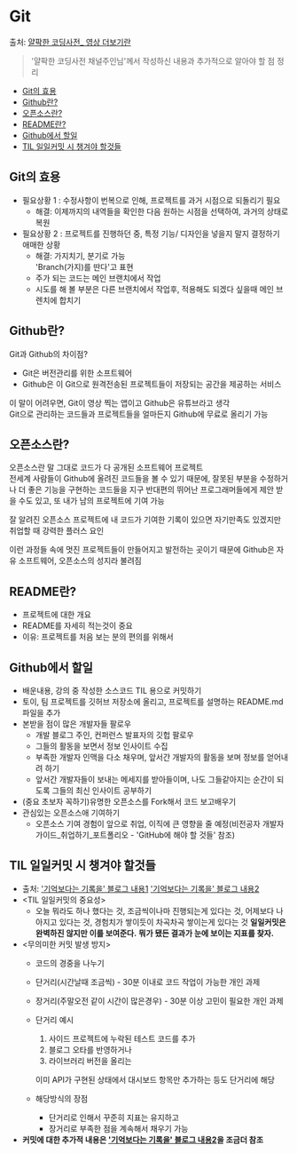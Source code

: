 Git
==================

출처: [얄팍한 코딩사전_ 영상 더보기란](https://www.youtube.com/watch?v=Bd35Ze7-dIw)

> '얄팍한 코딩사전 채널주인님'께서 작성하신 내용과 추가적으로 알아야 할 점 정리

- [Git의 효용](#-git의-효용)
- [Github란?](#github란)
- [오픈소스란?](#오픈소스란)
- [README란?](#readme란)
- [Github에서 할일](#github에서-할일)
- [TIL 일일커밋 시 챙겨야 할것들](#til-일일커밋-시-챙겨야-할것들)


## Git의 효용
- 필요상황 1 : 수정사항이 번복으로 인해,
프로젝트를 과거 시점으로 되돌리기 필요
  - 해결: 이제까지의 내역들을 확인한 다음
원하는 시점을 선택하여, 과거의 상태로 복원  
- 필요상황 2 : 프로젝트를 진행하던 중,
특정 기능/ 디자인을 넣을지 말지
결정하기 애매한 상황
  - 해결: 가지치기, 분기로 가능   
'Branch(가지)를 딴다'고 표현
  - 주가 되는 코드는 메인 브랜치에서 작업
  - 시도를 해 볼 부분은 다른 브랜치에서 작업후, 적용해도 되겠다 싶을때
메인 브렌치에 합치기

## Github란?
Git과 Github의 차이점?

- Git은 버전관리를 위한 소프트웨어
- Github은 이 Git으로 원격전송된 프로젝트들이
저장되는 공간을 제공하는 서비스

이 말이 어려우면,
Git이 영상 찍는 앱이고 Github은 유튜브라고 생각   
Git으로 관리하는 코드들과 프로젝트들을
얼마든지 Github에 무료로 올리기 가능
## 오픈소스란?
오픈소스란 말 그대로 코드가 다 공개된 소프트웨어 프로젝트  
전세계 사람들이 Github에 올려진 코드들을 볼 수 있기 때문에,
잘못된 부분을 수정하거나 더 좋은 기능을 구현하는 코드들을
지구 반대편의 뛰어난 프로그래머들에게 제안 받을 수도 있고, 
또 내가 남의 프로젝트에 기여 가능

잘 알려진 오픈소스 프로젝트에 내 코드가 기여한 기록이 있으면
자기만족도 있겠지만 취업할 때 강력한 플러스 요인

이런 과정들 속에 멋진 프로젝트들이 만들어지고 발전하는 곳이기 때문에
Github은 자유 소프트웨어, 오픈소스의 성지라 불려짐



## README란?
- 프로젝트에 대한 개요
- README를 자세히 적는것이 중요
- 이유: 프로젝트를 처음 보는 분의 편의를 위해서


## Github에서 할일
- 배운내용, 강의 중 작성한 소스코드 TIL 용으로 커밋하기
- 토이, 팀 프로젝트를 깃허브 저장소에 올리고, 프로젝트를 설명하는 README.md 파일을 추가
- 본받을 점이 많은 개발자들 팔로우
  - 개발 블로그 주인, 컨퍼런스 발표자의 깃헙 팔로우
  - 그들의 활동을 보면서 정보 인사이트 수집
  - 부족한 개발자 인맥을 다소 채우며, 앞서간 개발자의 활동을 보며 정보를 얻어내려 하기
  - 앞서간 개발자들이 보내는 메세지를 받아들이며, 나도 그들같아지는 순간이 되도록 그들의 최신 인사이트 공부하기
- (중요 초보자 꼭하기)유명한 오픈소스를 Fork해서 코드 보고배우기
- 관심있는 오픈소스애 기여하기
  - 오픈소스 기여 경험이 앞으로 취업, 이직에 큰 영향을 줄 예정(비전공자 개발자 가이드_취업하기_포트폴리오 - 'GitHub에 해야 할 것들' 참조)

##  TIL 일일커밋 시 챙겨야 할것들
- 출처: 
['기억보다는 기록을' 블로그 내용1](https://jojoldu.tistory.com/402)
       ['기억보다는 기록을' 블로그 내용2](https://jojoldu.tistory.com/464)
- <TIL 일일커밋의 중요성>
  - 오늘 뭐라도 하나 했다는 것,
조금씩이나마 진행되는게 있다는 것,
어제보다 나아지고 있다는 것,
경험치가 쌓이듯이 차곡차곡 쌓이는게 있다는 것
**일일커밋은 완벽하진 않지만 이를 보여준다.**
**뭐가 됐든 결과가 눈에 보이는 지표를 찾자.**
- <무의미한 커밋 발생 방지>
  -  코드의 경중을 나누기
    - 단거리(시간날때 조금씩) - 30분 이내로 코드 작업이 가능한 개인 과제
    -  장거리(주말오전 같이 시간이 많은경우) - 30분 이상 고민이 필요한 개인 과제
    - 단거리 예시
      1. 사이드 프로젝트에 누락된 테스트 코드를 추가
      2. 블로그 오타를 반영하거나
      3. 라이브러리 버전을 올리는

       이미 API가 구현된 상태에서 대시보드 항목만 추가하는 등도 단거리에 해당
  - 해당방식의 장점 
    - 단거리로 인해서 꾸준히 지표는 유지하고
    - 장거리로 부족한 점을 계속해서 채우기 가능
- **커밋에 대한 추가적 내용은  ['기억보다는 기록을' 블로그 내용2](https://jojoldu.tistory.com/464)을 조금더 참조**